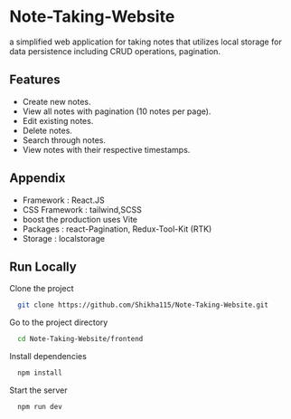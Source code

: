
# Note-Taking-Website

a simplified web application for taking notes that utilizes local storage for data persistence including CRUD operations, pagination.



## Features

- Create new notes.
- View all notes with pagination (10 notes per page).
- Edit existing notes.
- Delete notes.
- Search through notes.
- View notes with their respective timestamps.

## Appendix

- Framework : React.JS
- CSS Framework : tailwind,SCSS
- boost the production uses Vite
- Packages : react-Pagination, Redux-Tool-Kit (RTK)
- Storage : localstorage

## Run Locally

Clone the project

```bash
  git clone https://github.com/Shikha115/Note-Taking-Website.git
```

Go to the project directory

```bash
  cd Note-Taking-Website/frontend
```

Install dependencies

```bash
  npm install
```

Start the server

```bash
  npm run dev
```

